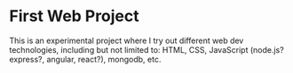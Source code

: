 # First Web Project
This is an experimental project where I try out different web dev technologies, including but not limited to: HTML, CSS, JavaScript (node.js? express?, angular, react?), mongodb, etc.